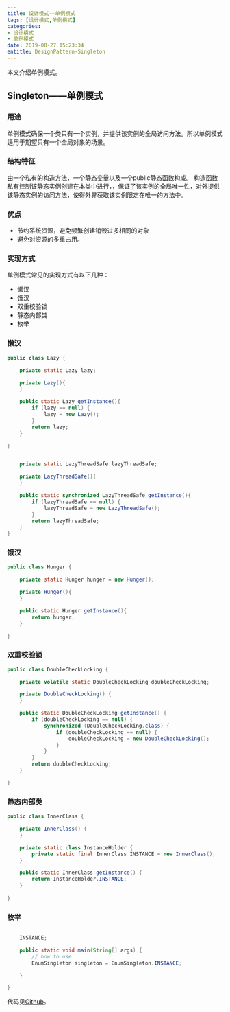 ```yaml
---
title: 设计模式——单例模式
tags: [设计模式,单例模式]
categories:
- 设计模式
- 单例模式
date: 2019-08-27 15:23:34
entitle: DesignPattern-Singleton
---
```

本文介绍单例模式。
<!--more-->

## Singleton——单例模式

### 用途
单例模式确保一个类只有一个实例，并提供该实例的全局访问方法。所以单例模式适用于期望只有一个全局对象的场景。

### 结构特征
由一个私有的构造方法，一个静态变量以及一个public静态函数构成。
构造函数私有控制该静态实例创建在本类中进行，，保证了该实例的全局唯一性，对外提供该静态实例的访问方法，使得外界获取该实例限定在唯一的方法中。

### 优点

* 节约系统资源，避免频繁创建销毁过多相同的对象
* 避免对资源的多重占用。

### 实现方式
单例模式常见的实现方式有以下几种：
* 懒汉
* 饿汉
* 双重校验锁
* 静态内部类
* 枚举

### 懒汉

```java
public class Lazy {

    private static Lazy lazy;

    private Lazy(){
    }

    public static Lazy getInstance(){
        if (lazy == null) {
            lazy = new Lazy();
        }
        return lazy;
    }

}
```

```java

    private static LazyThreadSafe lazyThreadSafe;

    private LazyThreadSafe(){
    }

    public static synchronized LazyThreadSafe getInstance(){
        if (lazyThreadSafe == null) {
            lazyThreadSafe = new LazyThreadSafe();
        }
        return lazyThreadSafe;
    }
}

```

### 饿汉

```java
public class Hunger {

    private static Hunger hunger = new Hunger();

    private Hunger(){
    }

    public static Hunger getInstance(){
        return hunger;
    }

}

```

### 双重校验锁

```java
public class DoubleCheckLocking {

    private volatile static DoubleCheckLocking doubleCheckLocking;

    private DoubleCheckLocking() {
    }

    public static DoubleCheckLocking getInstance() {
        if (doubleCheckLocking == null) {
            synchronized (DoubleCheckLocking.class) {
                if (doubleCheckLocking == null) {
                    doubleCheckLocking = new DoubleCheckLocking();
                }
            }
        }
        return doubleCheckLocking;
    }

}

```

### 静态内部类

```java
public class InnerClass {

    private InnerClass() {
    }

    private static class InstanceHolder {
        private static final InnerClass INSTANCE = new InnerClass();
    }

    public static InnerClass getInstance() {
        return InstanceHolder.INSTANCE;
    }
    
}

```

### 枚举

```java

    INSTANCE;

    public static void main(String[] args) {
        // how to use
        EnumSingleton singleton = EnumSingleton.INSTANCE;

    }

}
```




代码见[Github](https://github.com/Lee875083146/design-pattern)。